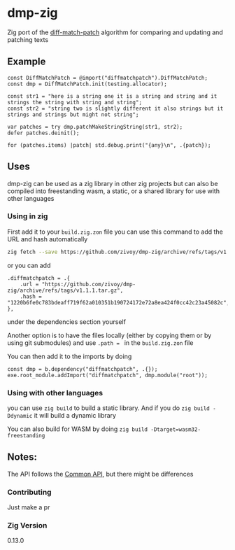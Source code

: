 # dmp-zig
Zig port of the [diff-match-patch](https://github.com/google/diff-match-patch/) algorithm
for comparing and updating and patching texts

## Example
```zig
const DiffMatchPatch = @import("diffmatchpatch").DiffMatchPatch;
const dmp = DiffMatchPatch.init(testing.allocator);

const str1 = "here is a string one it is a string and string and it strings the string with string and string";
const str2 = "string two is slightly different it also strings but it strings and strings but might not string";

var patches = try dmp.patchMakeStringString(str1, str2);
defer patches.deinit();

for (patches.items) |patch| std.debug.print("{any}\n", .{patch});
```

## Uses
dmp-zig can be used as a zig library in other zig projects
but can also be compiled into freestanding wasm, a static, or a shared library for use with other languages

### Using in zig
First add it to your `build.zig.zon` file 
you can use this command to add the URL and hash automatically
```sh 
zig fetch --save https://github.com/zivoy/dmp-zig/archive/refs/tags/v1.1.1.tar.gz
```

or you can add 
```zig
.diffmatchpatch = .{
    .url = "https://github.com/zivoy/dmp-zig/archive/refs/tags/v1.1.1.tar.gz",
    .hash = "1220b6fe0c783bdeaff719f62a010351b190724172e72a8ea424f0cc42c23a45082c",
},
```
under the dependencies section yourself

Another option is to have the files locally (either by copying them or by using git submodules) and use `.path = ` in the `build.zig.zon` file


You can then add it to the imports by doing
```zig
const dmp = b.dependency("diffmatchpatch", .{});
exe.root_module.addImport("diffmatchpatch", dmp.module("root"));
```

### Using with other languages
you can use `zig build` to build a static library.
And if you do `zig build -Ddynamic` it will build a dynamic library

You can also build for WASM by doing `zig build -Dtarget=wasm32-freestanding`

## Notes:
The API follows the [Common API](https://github.com/google/diff-match-patch/wiki/API), but there might be differences

### Contributing
Just make a pr

### Zig Version
0.13.0

